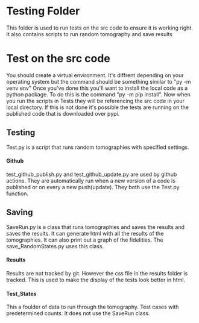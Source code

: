 # Testing Folder
This folder is used to run tests on the src code to ensure
it is working right. It also contains scripts to run random tomography and save results

#  Test on the src code
You should create a virtual environment. It's diffrent depending on your operating system but the command
should be something similar to "py -m venv env"  Once you've done this you'll want to install the local code
as a python package. To do this is the command "py -m pip install". Now when you run the scripts in Tests they
will be referencing the src code in your local directory. If this is not done it's possible the
tests are running on the published code that is downloaded over pypi.

## Testing
Test.py is a script that runs random tomographies with specified settings.

#### Github
test_github_publish.py and test_github_update.py are used by github
actions. They are automatically run when a new version of a code is published or on every a new push(update). 
They both use the Test.py function.

## Saving
SaveRun.py is a class that runs tomographies and saves the results and saves the results. It can generate html with 
all the results of the tomographies. It can also print out a graph of the fidelities. The save_RandomStates.py uses this class.
#### Results
Results are not tracked by git. However the css file in the results folder is tracked. This is used to make the display
of the tests look better in html. 
#### Test_States
This a foulder of data to run through the tomography. Test cases with predetermined counts. It does
not use the SaveRun class.